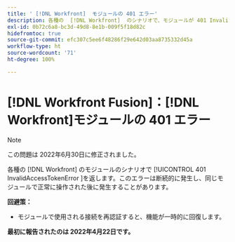 ```yaml
---
title: ' [!DNL Workfront]  モジュールの 401 エラー'
description: 各種の  [!DNL Workfront]  のシナリオで、モジュールが 401 InvalidAccessTokenError を返しています。このエラーは断続的に発生し、同じモジュールで正常に操作された後に発生することがあります。
exl-id: 0b72c6a8-bc3d-49d8-8e1b-009f5f18d82c
hidefromtoc: true
source-git-commit: efc307c5ee6f48286f29e642d03aa8735332d45a
workflow-type: ht
source-wordcount: '71'
ht-degree: 100%

---
```


# [!DNL Workfront Fusion]：[!DNL Workfront]モジュールの 401 エラー


>[!NOTE]
>
>この問題は 2022年6月30日に修正されました。

各種の [!DNL Workfront] のモジュールのシナリオで [!UICONTROL 401 InvalidAccessTokenError ]を返します。このエラーは断続的に発生し、同じモジュールで正常に操作された後に発生することがあります。

**回避策：**

+ モジュールで使用される接続を再認証すると、機能が一時的に回復します。

**最初に報告されたのは 2022年4月22日です。**
